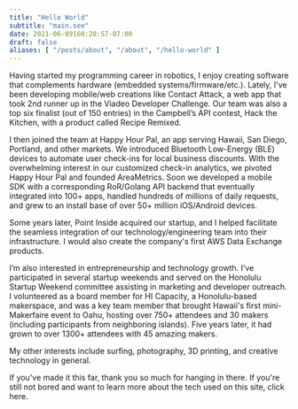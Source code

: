 ```yaml
---
title: "Hello World"
subtitle: "main.see"
date: 2021-06-09160:20:57-07:00
draft: false
aliases: [ "/posts/about", "/about", "/hello-world" ]
---
```


Having started my programming career in robotics, I enjoy creating software that complements hardware (embedded systems/firmware/etc.).  Lately, I've been developing mobile/web creations like Contact Attack, a web app that took 2nd runner up in the Viadeo Developer Challenge. Our team was also a top six finalist (out of 150 entries) in the Campbell’s API contest, Hack the Kitchen, with a product called Recipe Remixed.

I then joined the team at Happy Hour Pal, an app serving Hawaii, San Diego, Portland, and other markets.  We introduced Bluetooth Low-Energy (BLE) devices to automate user check-ins for local business discounts.  With the overwhelming interest in our customized check-in analytics, we pivoted Happy Hour Pal and founded AreaMetrics.  Soon we developed a mobile SDK with a corresponding RoR/Golang API backend that eventually integrated into 100+ apps, handled hundreds of millions of daily requests, and grew to an install base of over 50+ million iOS/Android devices.

Some years later, Point Inside acquired our startup, and I helped facilitate the seamless integration of our technology/engineering team into their infrastructure. I would also create the company's first AWS Data Exchange products.

I’m also interested in entrepreneurship and technology growth. I’ve participated in several startup weekends and served on the Honolulu Startup Weekend committee assisting in marketing and developer outreach. I volunteered as a board member for HI Capacity, a Honolulu-based makerspace, and was a key team member that brought Hawaii's first mini-Makerfaire event to Oahu, hosting over 750+ attendees and 30 makers (including participants from neighboring islands). Five years later, it had grown to over 1300+ attendees with 45 amazing makers.

My other interests include surfing, photography, 3D printing, and creative technology in general.

If you've made it this far, thank you so much for hanging in there.  If you're still not bored and want to learn more about the tech used on this site, click here.
